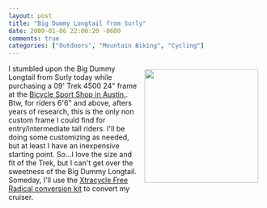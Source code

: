 ```yaml
---
layout: post
title: "Big Dummy Longtail from Surly"
date: 2009-01-06 22:00:20 -0600
comments: true
categories: ["Outdoors", "Mountain Biking", "Cycling"]
---
```

<img style="float: right; display: inline; margin: 10px; width: 225px" src="/images/jessecravens/freeradical.jpg" />

<p>I stumbled upon the Big Dummy Longtail from Surly today while purchasing a 09' Trek 4500 24" frame at the <a href="http://bicyclesportshop.com/">Bicycle Sport Shop in Austin.</a>. Btw, for riders 6'6" and above, afters years of research, this is the only non custom frame I could find for entry/intermediate tall riders. I'll be doing some customizing as needed, but at least I have an inexpensive starting point. So...I love the size and fit of the Trek, but I can't get over the sweetness of the Big Dummy Longtail. Someday, I'll use the <a href="http://www.xtracycle.com/home/hitchless-trailer/technical-specifications/">Xtracycle Free Radical conversion kit</a> to convert my cruiser.</p>



